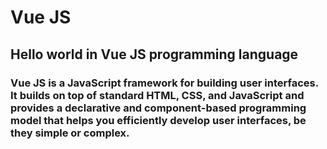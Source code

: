 # Vue JS
## Hello world in Vue JS programming language

### Vue JS is a JavaScript framework for building user interfaces. It builds on top of standard HTML, CSS, and JavaScript and provides a declarative and component-based programming model that helps you efficiently develop user interfaces, be they simple or complex.
